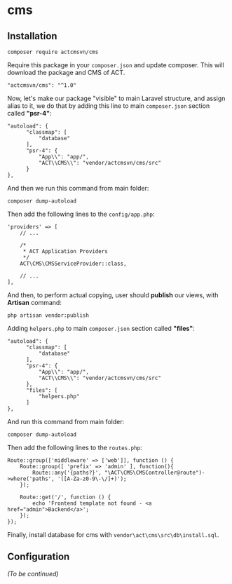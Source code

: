 # cms
## Installation
```
composer require actcmsvn/cms
```
Require this package in your `composer.json` and update composer. This will download the package and CMS of ACT.
```
"actcmsvn/cms": "^1.0"
```
Now, let's make our package "visible" to main Laravel structure, and assign alias to it, we do that by adding this line to main `composer.json` section called **"psr-4"**:
```
"autoload": {
      "classmap": [
          "database"
      ],
      "psr-4": {
          "App\\": "app/",
          "ACT\\CMS\\": "vendor/actcmsvn/cms/src"
      }
},
```
And then we run this command from main folder:
```
composer dump-autoload
```
Then add the following lines to the `config/app.php`:
```
'providers' => [
    // ...

    /*
     * ACT Application Providers
     */
    ACT\CMS\CMSServiceProvider::class,

    // ...
],
```
And then, to perform actual copying, user should **publish** our views, with **Artisan** command:
```
php artisan vendor:publish
```
Adding `helpers.php` to main `composer.json` section called **"files"**:
```
"autoload": {
      "classmap": [
          "database"
      ],
      "psr-4": {
          "App\\": "app/",
          "ACT\\CMS\\": "vendor/actcmsvn/cms/src"
      },
      "files": [
  		  "helpers.php"
  	  ]
},
````
And run this command from main folder:
```
composer dump-autoload
```
Then add the following lines to the `routes.php`:
```
Route::group(['middleware' => ['web']], function () {
    Route::group([ 'prefix' => 'admin' ], function(){
        Route::any('{paths?}', "\ACT\CMS\CMSController@route")->where('paths', '([A-Za-z0-9\-\/]+)');
    });

    Route::get('/', function () {
        echo 'Frontend template not found - <a href="admin">Backend</a>';
    });
});
```
Finally, install database for cms with `vendor\act\cms\src\db\install.sql`.

## Configuration
*(To be continued)*

